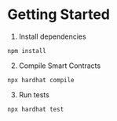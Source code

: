 # Getting Started

1. Install dependencies

```shell
npm install
```

2. Compile Smart Contracts

```shell
npx hardhat compile
```

3. Run tests

```shell
npx hardhat test
```